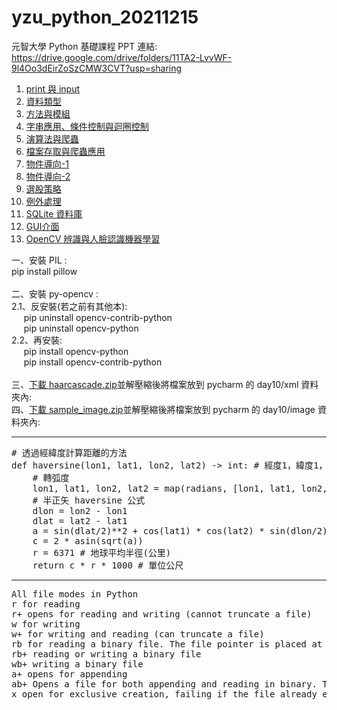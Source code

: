 # yzu_python_20211215
元智大學 Python 基礎課程
PPT 連結: <br>
https://drive.google.com/drive/folders/11TA2-LvvWF-9l4Oo3dEirZoSzCMW3CVT?usp=sharing

<ol>
    <li><a href="https://github.com/vincenttuan/yzu_python_20211215/tree/main/day1">print 與 input</a></li>
    <li><a href="https://github.com/vincenttuan/yzu_python_20211215/tree/main/day2">資料類型</a></li>
    <li><a href="https://github.com/vincenttuan/yzu_python_20211215/tree/main/day3">方法與模組</a></li>
    <li><a href="https://github.com/vincenttuan/yzu_python_20211215/tree/main/day4">字串應用、條件控制與迴圈控制</a></li>
    <li><a href="https://github.com/vincenttuan/yzu_python_20211215/tree/main/day5">演算法與爬蟲</a></li>
    <li><a href="https://github.com/vincenttuan/yzu_python_20211215/tree/main/day6">檔案存取與爬蟲應用</a></li>
    <li><a href="https://github.com/vincenttuan/yzu_python_20211215/tree/main/day6_oo">物件導向-1</a></li>
    <li><a href="https://github.com/vincenttuan/yzu_python_20211215/tree/main/day7_oo">物件導向-2</a></li>
    <li><a href="https://github.com/vincenttuan/yzu_python_20211215/tree/main/day7_twii">選股策略</a></li>
    <li><a href="https://github.com/vincenttuan/yzu_python_20211215/tree/main/day8">例外處理</a></li>
    <li><a href="https://github.com/vincenttuan/yzu_python_20211215/tree/main/day8_sqlite">SQLite 資料庫</a></li>
    <li><a href="https://github.com/vincenttuan/yzu_python_20211215/tree/main/day9">GUI介面</a></li>
    <li>
        <a href="https://github.com/vincenttuan/yzu_python_20211215/tree/main/day10">OpenCV 辨識與人臉認識機器學習</a>
    </li>
</ol>
一、安裝 PIL :<br>
pip install pillow<br><br>
二、安裝 py-opencv :<br>
2.1、反安裝(若之前有其他本):<br>
&nbsp;&nbsp;&nbsp;&nbsp;
pip uninstall opencv-contrib-python<br>
&nbsp;&nbsp;&nbsp;&nbsp;
pip uninstall opencv-python<br>
2.2、再安裝:<br>
&nbsp;&nbsp;&nbsp;&nbsp;
pip install opencv-python<br>
&nbsp;&nbsp;&nbsp;&nbsp;
pip install opencv-contrib-python<br><br>
三、<a href="https://github.com/vincenttuan/yzu_python_20211215/blob/main/haarcascade.zip">下載 haarcascade.zip</a>並解壓縮後將檔案放到 pycharm 的 day10/xml 資料夾內:<br>
四、<a href="https://github.com/vincenttuan/yzu_python_20211215/blob/main/sample_image.zip">下載 sample_image.zip</a>並解壓縮後將檔案放到 pycharm 的 day10/image 資料夾內:<br>
<hr>
<pre>
# 透過經緯度計算距離的方法
def haversine(lon1, lat1, lon2, lat2) -> int: # 經度1，緯度1，經度2，緯度2）
    # 轉弧度
    lon1, lat1, lon2, lat2 = map(radians, [lon1, lat1, lon2, lat2])
    # 半正矢 haversine 公式
    dlon = lon2 - lon1
    dlat = lat2 - lat1
    a = sin(dlat/2)**2 + cos(lat1) * cos(lat2) * sin(dlon/2)**2
    c = 2 * asin(sqrt(a))
    r = 6371 # 地球平均半徑(公里)
    return c * r * 1000 # 單位公尺
</pre>
<hr>
<pre>
All file modes in Python
r for reading
r+ opens for reading and writing (cannot truncate a file)
w for writing
w+ for writing and reading (can truncate a file)
rb for reading a binary file. The file pointer is placed at the beginning of the file.
rb+ reading or writing a binary file
wb+ writing a binary file
a+ opens for appending
ab+ Opens a file for both appending and reading in binary. The file pointer is at the end of the file if the file exists. The file opens in the append mode.
x open for exclusive creation, failing if the file already exists (Python 3)
</pre>

